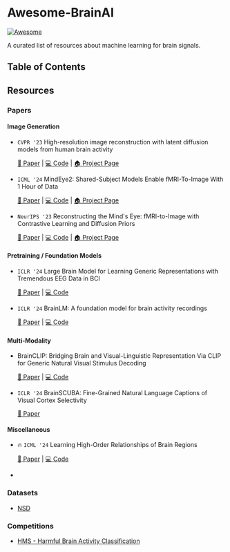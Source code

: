 # Awesome-BrainAI
[![Awesome](https://cdn.rawgit.com/sindresorhus/awesome/d7305f38d29fed78fa85652e3a63e154dd8e8829/media/badge.svg)](https://github.com/sindresorhus/awesome)

A curated list of resources about machine learning for brain signals.

## Table of Contents




## Resources
### Papers
#### Image Generation

- `CVPR '23` High-resolution image reconstruction with latent diffusion models from human brain activity
  
  [📖 Paper](https://openaccess.thecvf.com/content/CVPR2023/html/Takagi_High-Resolution_Image_Reconstruction_With_Latent_Diffusion_Models_From_Human_Brain_CVPR_2023_paper.html) | [💻 Code](https://github.com/yu-takagi/StableDiffusionReconstruction?tab=readme-ov-file) | [🏠 Project Page](https://sites.google.com/view/stablediffusion-with-brain/)
- `ICML '24` MindEye2: Shared-Subject Models Enable fMRI-To-Image With 1 Hour of Data

  [📖 Paper](https://arxiv.org/abs/2403.11207) | [💻 Code](https://github.com/MedARC-AI/MindEyeV2/tree/main) | [🏠 Project Page](https://medarc-ai.github.io/mindeye2/)

- `NeurIPS '23` Reconstructing the Mind's Eye: fMRI-to-Image with Contrastive Learning and Diffusion Priors
  
  [📖 Paper](https://arxiv.org/abs/2305.18274) | [💻 Code](https://github.com/MedARC-AI/fMRI-reconstruction-NSD) | [🏠 Project Page](https://medarc-ai.github.io/mindeye/)


#### Pretraining / Foundation Models
- `ICLR '24` Large Brain Model for Learning Generic Representations with Tremendous EEG Data in BCI
  
  [📖 Paper](https://openreview.net/forum?id=QzTpTRVtrP) | [💻 Code](https://github.com/935963004/LaBraM)
- `ICLR '24` BrainLM: A foundation model for brain activity recordings
  
  [📖 Paper](https://www.biorxiv.org/content/10.1101/2023.09.12.557460v2.abstract) | [💻 Code](https://github.com/vandijklab/BrainLM)

<!-- - Towards Neural Foundation Models for Vision: Aligning EEG, MEG and fMRI Representations to Perform Decoding, Encoding and Modality Conversion
  [📖 Paper](https://openreview.net/forum?id=nxoKCdmteM) -->



#### Multi-Modality
- BrainCLIP: Bridging Brain and Visual-Linguistic Representation Via CLIP for Generic Natural Visual Stimulus Decoding

  [📖 Paper](https://arxiv.org/abs/2302.12971) | [💻 Code](https://github.com/YulongBonjour/BrainCLIP.git)

- `ICLR '24` BrainSCUBA: Fine-Grained Natural Language Captions of Visual Cortex Selectivity
  
  [📖 Paper](https://arxiv.org/abs/2310.04420)



#### Miscellaneous
- 🔥 `ICML '24` Learning High-Order Relationships of Brain Regions
  
  [📖 Paper](https://arxiv.org/pdf/2312.02203) | [💻 Code](https://github.com/Graph-and-Geometric-Learning/HyBRiD)
- 


### Datasets
- [NSD](http://naturalscenesdataset.org/)


### Competitions
- [HMS - Harmful Brain Activity Classification](https://www.kaggle.com/competitions/hms-harmful-brain-activity-classification)
